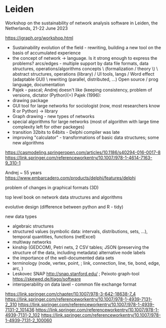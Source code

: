 # Leiden

Workshop on the sustainability of network analysis software in Leiden, the Netherlands, 21-22 June 2023

https://igraph.org/workshop.html

- Sustainability
evolution of the field - rewriting, building a new tool on the basis of accumulated experience 
- the concept of network -> language.  Is it strong enough to express the problems?
arcs/edges - multiple
support by data file formats, data structures, operations/algorithms
concepts \ (formalization / theory \\) \ abstract structures, operations (library) / UI tools, langs / Word effect (adaptable GUI) 
\ rewriting (parallel, distributed, ...)
Open source / prog language, documentation
- Pajek - pascal; Andrej doesn't like (keeping consistency, problem of versions, dictator (Python)(=)
Pajek (1996):
 - drawing package
 - GUI tool for large networks for sociologist (now, most researchers know R or Python) -> library
 - Graph drawing - new types of networks
 - special algorithms for large networks (most of algorithm with large time complexity left for other packeges)
 - transition 32bits to 64bits - Delphi compiler was late
 - improving "calculator" - transformations of basic data structures; some new algorithms

https://casmodeling.springeropen.com/articles/10.1186/s40294-016-0017-8
https://link.springer.com/referenceworkentry/10.1007/978-1-4614-7163-9_310-1


Andrej ~ 55 years
https://www.embarcadero.com/products/delphi/features/delphi

problem of changes in graphical formats (3D)

top level
book on network data structures and algorithms

evolutive design (difference between python and R - tidy)

new data types
- algebraic structures
- structured values (symbolic data: intervals, distributions, sets, ...), temporal quantities, functions (netExcel)
- multiway networks
- kinship (GEDCOM), Petri nets,
2 CSV tables; JSON (preserving the structure of the data, including metadata)
alternative node labels
- the importance of the well-documented data sets
- terminology  (node, vertex, point,  ; link, connection, line, tie, bond, edge, arc, )
- Leskovec SNAP   http://snap.stanford.edu/ ; Peixoto  graph-tool https://skewed.de/tiago/software
- interoperability on data lavel - common file exchange format


https://link.springer.com/chapter/10.1007/978-3-642-18638-7_4
https://link.springer.com/referenceworkentry/10.1007/978-1-4939-7131-2_310
https://link.springer.com/referenceworkentry/10.1007/978-1-4939-7131-2_101436
https://link.springer.com/referenceworkentry/10.1007/978-1-4939-7131-2_102
https://link.springer.com/referenceworkentry/10.1007/978-1-4939-7131-2_100060


 
 
